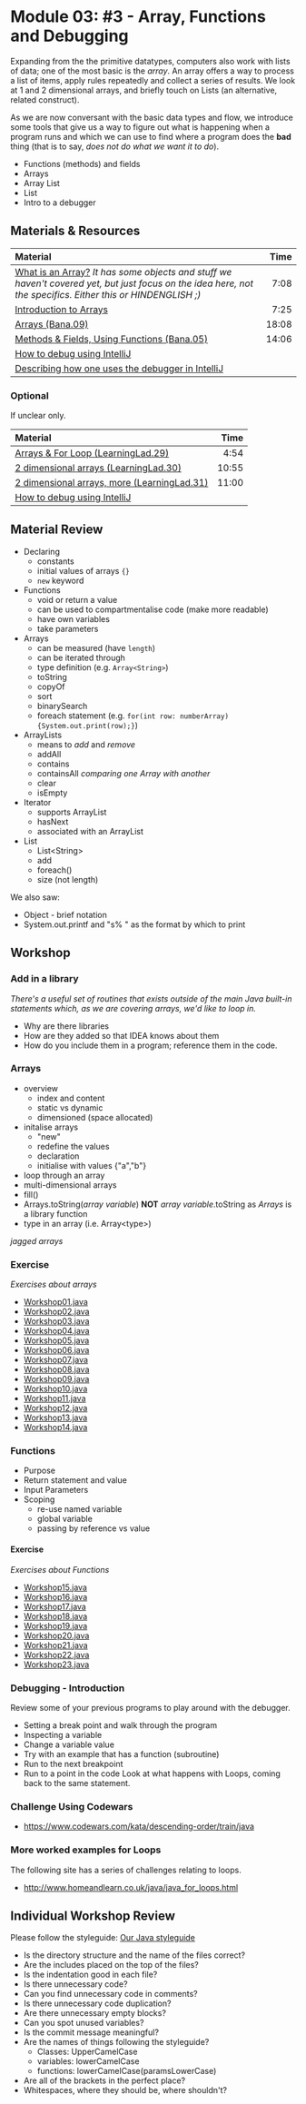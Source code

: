 # Module 03: #3 - Array, Functions and Debugging
Expanding from the the primitive datatypes, computers also work with lists of data; one of the most basic is the *array*.  An array offers a way to process a list of items, apply rules repeatedly and collect a series of results.  We look at 1 and 2 dimensional arrays, and briefly touch on Lists (an alternative, related construct).

As we are now conversant with the basic data types and flow, we introduce some tools that give us a way to figure out what is happening when a program runs and which we can use to find where a program does the __bad__ thing (that is to say, *does not do what we want it to do*).  

- Functions (methods) and fields
- Arrays
- Array List
- List
- Intro to a debugger


## Materials & Resources
| Material | Time |
|:-------- |-----:|
|[What is an Array?](https://www.youtube.com/watch?v=NptnmWvkbTw) *It has some objects and stuff we haven't covered yet, but just focus on the idea here, not the specifics. Either this or HINDENGLISH ;)*|7:08|
|[Introduction to Arrays](https://www.youtube.com/watch?v=L06uGnF4IpY)|7:25|
|[Arrays (Bana.09)](https://www.youtube.com/watch?v=eNPX2pTiaHI)|18:08|
|[Methods & Fields, Using Functions (Bana.05)](https://www.youtube.com/watch?v=1HTsLK_m2ao)|14:06|
|[How to debug using IntelliJ](https://www.jetbrains.com/help/idea/2016.2/tutorial-debugging-your-first-java-application.html)||
|[Describing how one uses the debugger in IntelliJ](http://blog.javafortesters.com/2016/07/how-to-debug-java-with-intellij.html)||


### Optional
If unclear only.

| Material | Time |
|:-------- |-----:|
|[Arrays & For Loop (LearningLad.29)](https://www.youtube.com/watch?v=UZOxpbtlVWg)|4:54|
|[2 dimensional arrays (LearningLad.30)](https://www.youtube.com/watch?v=udHgmxK9oAI)|10:55|
|[2 dimensional arrays, more (LearningLad.31)](https://www.youtube.com/watch?v=w40VcpGWHBM)|11:00|
|[How to debug using IntelliJ](https://www.jetbrains.com/help/idea/2016.2/tutorial-debugging-your-first-java-application.html)||

## Material Review
- Declaring
  - constants
  - initial values of arrays `{}`
  - `new` keyword
- Functions
  - void or return a value
  - can be used to compartmentalise code (make more readable)
  - have own variables
  - take parameters
- Arrays
  - can be measured (have `length`)
  - can be iterated through
  - type definition (e.g. `Array<String>`)
  - toString
  - copyOf
  - sort
  - binarySearch
  - foreach statement (e.g. `for(int row: numberArray) {System.out.print(row);}`)
- ArrayLists
  - means to *add* and *remove*
  - addAll
  - contains
  - containsAll *comparing one Array with another*
  - clear
  - isEmpty
- Iterator
  - supports ArrayList
  - hasNext
  - associated with an ArrayList
- List
  - List&lt;String&gt;
  - add
  - foreach()
  - size (not length)

We also saw:
- Object - brief notation
- System.out.printf and "s% " as the format by which to print

## Workshop

### Add in a library
*There's a useful set of routines that exists outside of the main Java built-in statements which, as we are covering arrays, we'd like to loop in.*
- Why are there libraries
- How are they added so that IDEA knows about them
- How do you include them in a program; reference them in the code.

### Arrays
- overview
  - index and content
  - static vs dynamic
  - dimensioned (space allocated)
- initalise arrays
  - "new"
  - redefine the values
  - declaration
  - initialise with values {"a","b"}
- loop through an array
- multi-dimensional arrays
- fill()
- Arrays.toString(*array variable*) __NOT__ *array variable*.toString as *Arrays* is a library function
- type in an array (i.e. Array&lt;type&gt;)

*jagged arrays*

### Exercise
*Exercises about arrays*
- [Workshop01.java](workshop/Workshop01.java)
- [Workshop02.java](workshop/Workshop02.java)
- [Workshop03.java](workshop/Workshop03.java)
- [Workshop04.java](workshop/Workshop04.java)
- [Workshop05.java](workshop/Workshop05.java)
- [Workshop06.java](workshop/Workshop06.java)
- [Workshop07.java](workshop/Workshop07.java)
- [Workshop08.java](workshop/Workshop08.java)
- [Workshop09.java](workshop/Workshop09.java)
- [Workshop10.java](workshop/Workshop10.java)
- [Workshop11.java](workshop/Workshop11.java)
- [Workshop12.java](workshop/Workshop12.java)
- [Workshop13.java](workshop/Workshop13.java)
- [Workshop14.java](workshop/Workshop14.java)


### Functions
- Purpose
- Return statement and value
- Input Parameters
- Scoping
  - re-use named variable
  - global variable
  - passing by reference vs value

#### Exercise
*Exercises about Functions*
- [Workshop15.java](workshop/Workshop15.java)
- [Workshop16.java](workshop/Workshop16.java)
- [Workshop17.java](workshop/Workshop17.java)
- [Workshop18.java](workshop/Workshop18.java)
- [Workshop19.java](workshop/Workshop19.java)
- [Workshop20.java](workshop/Workshop20.java)
- [Workshop21.java](workshop/Workshop21.java)
- [Workshop22.java](workshop/Workshop22.java)
- [Workshop23.java](workshop/Workshop23.java)

### Debugging - Introduction
Review some of your previous programs to play around with the debugger.
- Setting a break point and walk through the program
- Inspecting a variable
- Change a variable value
- Try with an example that has a function (subroutine)
- Run to the next breakpoint
- Run to a point in the code
Look at what happens with Loops, coming back to the same statement.

### Challenge Using Codewars
- https://www.codewars.com/kata/descending-order/train/java

### More worked examples for Loops
The following site has a series of challenges relating to loops.
- http://www.homeandlearn.co.uk/java/java_for_loops.html


## Individual Workshop Review
Please follow the styleguide: [Our Java styleguide](../../styleguide/java.md)
- Is the directory structure and the name of the files correct?
- Are the includes placed on the top of the files?
- Is the indentation good in each file?
- Is there unnecessary code?
- Can you find unnecessary code in comments?
- Is there unnecessary code duplication?
- Are there unnecessary empty blocks?
- Can you spot unused variables?
- Is the commit message meaningful?
- Are the names of things following the styleguide?
    - Classes: UpperCamelCase
    - variables: lowerCamelCase
    - functions: lowerCamelCase(paramsLowerCase)
- Are all of the brackets in the perfect place?
- Whitespaces, where they should be, where shouldn't?
